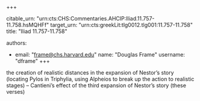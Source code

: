 +++


citable_urn: "urn:cts:CHS:Commentaries.AHCIP:Iliad.11.757-11.758.hsMQHFf"
target_urn: "urn:cts:greekLit:tlg0012.tlg001:11.757-11.758"
title: "Iliad 11.757-11.758"

authors:
- email: "frame@chs.harvard.edu"
  name: "Douglas Frame"
  username: "dframe"
+++

<p>the creation of realistic distances in the expansion of Nestor’s story (locating Pylos in Triphylia, using Alpheios to break up the action to realistic stages) – Cantieni’s effect of the third expansion of Nestor’s story (these verses)</p>